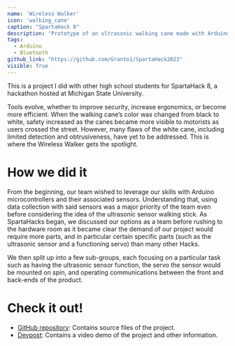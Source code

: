 ```yaml
---
name: 'Wireless Walker'
icon: 'walking_cane'
caption: "SpartaHack 8"
description: 'Prototype of an ultrasonic walking cane made with Arduino components and an Android app.'
tags:
  - Arduino
  - Bluetooth
github_link: "https://github.com/Granto1/SpartaHack2023"
visible: True
---
```


This is a project I did with other high school students for SpartaHack 8, a hackathon hosted at Michigan State University. 

Tools evolve, whether to improve security, increase ergonomics, or become more efficient. When the walking cane’s color was changed from black to white, safety increased as the canes became more visible to motorists as users crossed the street. However, many flaws of the white cane, including limited detection and obtrusiveness, have yet to be addressed. This is where the Wireless Walker gets the spotlight.

# How we did it

From the beginning, our team wished to leverage our skills with Arduino microcontrollers and their associated sensors. Understanding that, using data collection with said sensors was a major priority of the team even before considering the idea of the ultrasonic sensor walking stick. As SpartaHacks began, we discussed our options as a team before rushing to the hardware room as it became clear the demand of our project would require more parts, and in particular certain specific parts (such as the ultrasonic sensor and a functioning servo) than many other Hacks.

We then split up into a few sub-groups, each focusing on a particular task such as having the ultrasonic sensor function, the servo the sensor would be mounted on spin, and operating communications between the front and back-ends of the product.

# Check it out!

- [GitHub repository](https://github.com/Granto1/SpartaHack2023): Contains source files of the project. 
- [Devpost](https://devpost.com/software/wireless-walker): Contains a video demo of the project and other information. 